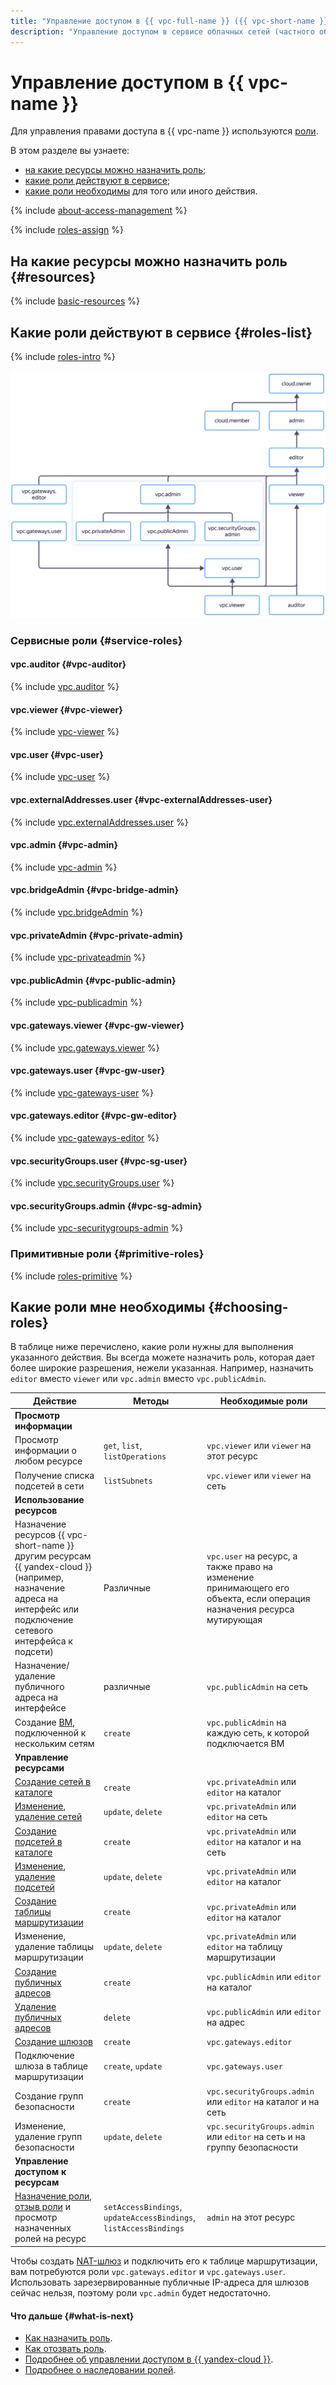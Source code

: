 ```yaml
---
title: "Управление доступом в {{ vpc-full-name }} ({{ vpc-short-name }})"
description: "Управление доступом в сервисе облачных сетей (частного облака), а также связи облачных ресурсов между собой и с интернетом — {{ vpc-full-name }} ({{ vpc-short-name }}). В разделе описано, на какие ресурсы можно назначить роль, какие роли действуют в сервисе, какие роли необходимы для того или иного действия."
---
```


# Управление доступом в {{ vpc-name }}

Для управления правами доступа в {{ vpc-name }} используются [роли](../../iam/concepts/access-control/roles.md).


В этом разделе вы узнаете:
* [на какие ресурсы можно назначить роль](#resources);
* [какие роли действуют в сервисе](#roles-list);
* [какие роли необходимы](#choosing-roles) для того или иного действия.

{% include [about-access-management](../../_includes/iam/about-access-management.md) %}

{% include [roles-assign](../../_includes/iam/roles-assign.md) %}

## На какие ресурсы можно назначить роль {#resources}

{% include [basic-resources](../../_includes/iam/basic-resources-for-access-control.md) %}

## Какие роли действуют в сервисе {#roles-list}

{% include [roles-intro](../../_includes/roles-intro.md) %}

![image](../../_assets/vpc/security/service-roles-hierarchy.svg)

### Сервисные роли {#service-roles}

#### vpc.auditor {#vpc-auditor}

{% include [vpc.auditor](../../_roles/vpc/auditor.md) %}

#### vpc.viewer {#vpc-viewer}

{% include [vpc-viewer](../../_roles/vpc/viewer.md) %}

#### vpc.user {#vpc-user}

{% include [vpc-user](../../_roles/vpc/user.md) %}

#### vpc.externalAddresses.user {#vpc-externalAddresses-user}

{% include [vpc.externalAddresses.user](../../_roles/vpc/externalAddresses/user.md) %}

#### vpc.admin {#vpc-admin}

{% include [vpc-admin](../../_roles/vpc/admin.md) %}

#### vpc.bridgeAdmin {#vpc-bridge-admin}

{% include [vpc.bridgeAdmin](../../_roles/vpc/bridgeAdmin.md) %}

#### vpc.privateAdmin {#vpc-private-admin}

{% include [vpc-privateadmin](../../_roles/vpc/privateAdmin.md) %}

#### vpc.publicAdmin {#vpc-public-admin}

{% include [vpc-publicadmin](../../_roles/vpc/publicAdmin.md) %}

#### vpc.gateways.viewer {#vpc-gw-viewer}

{% include [vpc.gateways.viewer](../../_roles/vpc/gateways/viewer.md) %}

#### vpc.gateways.user {#vpc-gw-user}

{% include [vpc-gateways-user](../../_roles/vpc/gateways/user.md) %}

#### vpc.gateways.editor {#vpc-gw-editor}

{% include [vpc-gateways-editor](../../_roles/vpc/gateways/editor.md) %}

#### vpc.securityGroups.user {#vpc-sg-user}

{% include [vpc.securityGroups.user](../../_roles/vpc/securityGroups/user.md) %}

#### vpc.securityGroups.admin {#vpc-sg-admin}

{% include [vpc-securitygroups-admin](../../_roles/vpc/securityGroups/admin.md) %}

### Примитивные роли {#primitive-roles}

{% include [roles-primitive](../../_includes/roles-primitive.md) %}

## Какие роли мне необходимы {#choosing-roles}

В таблице ниже перечислено, какие роли нужны для выполнения указанного действия. Вы всегда можете назначить роль, которая дает более широкие разрешения, нежели указанная. Например, назначить `editor` вместо `viewer` или `vpc.admin` вместо `vpc.publicAdmin`.

Действие | Методы | Необходимые роли
----- | ----- | -----
**Просмотр информации** | |
Просмотр информации о любом ресурсе | `get`, `list`, `listOperations` | `vpc.viewer` или `viewer` на этот ресурс
Получение списка подсетей в сети | `listSubnets` | `vpc.viewer` или `viewer` на сеть
**Использование ресурсов** | |
Назначение ресурсов {{ vpc-short-name }} другим ресурсам {{ yandex-cloud }} (например, назначение адреса на интерфейс или подключение сетевого интерфейса к подсети) | Различные | `vpc.user` на ресурс, а также право на изменение принимающего его объекта, если операция назначения ресурса мутирующая
Назначение/удаление публичного адреса на интерфейсе | различные | `vpc.publicAdmin` на сеть
Создание [ВМ](../../glossary/vm.md), подключенной к нескольким сетям | `create` | `vpc.publicAdmin` на каждую сеть, к которой подключается ВМ
**Управление ресурсами** | |
[Создание сетей в каталоге](../operations/network-create.md) | `create` | `vpc.privateAdmin` или `editor` на каталог
[Изменение](../operations/network-update.md), [удаление сетей](../operations/network-delete.md) | `update`, `delete` | `vpc.privateAdmin` или `editor` на сеть
[Создание подсетей в каталоге](../operations/subnet-create.md) | `create` | `vpc.privateAdmin` или `editor` на каталог и на сеть
[Изменение](../operations/subnet-update.md), [удаление подсетей](../operations/subnet-delete.md) | `update`, `delete` | `vpc.privateAdmin` или `editor` на каталог
[Создание таблицы маршрутизации](../operations/static-route-create.md) | `create` | `vpc.privateAdmin` или `editor` на каталог
Изменение, удаление таблицы маршрутизации | `update`, `delete` | `vpc.privateAdmin` или `editor` на таблицу маршрутизации
[Создание публичных адресов](../operations/get-static-ip.md) | `create` | `vpc.publicAdmin` или `editor` на каталог
[Удаление публичных адресов](../operations/address-delete.md) | `delete` | `vpc.publicAdmin` или `editor` на адрес
[Создание шлюзов](../operations/create-nat-gateway.md) | `create` | `vpc.gateways.editor`
Подключение шлюза в таблице маршрутизации | `create`, `update` |  `vpc.gateways.user`
Создание групп безопасности | `create` | `vpc.securityGroups.admin` или `editor` на каталог и на сеть
Изменение, удаление групп безопасности | `update`, `delete` | `vpc.securityGroups.admin` или `editor` на сеть и на группу безопасности
**Управление доступом к ресурсам** | |
[Назначение роли](../../iam/operations/roles/grant.md), [отзыв роли](../../iam/operations/roles/revoke.md) и просмотр назначенных ролей на ресурс | `setAccessBindings`, `updateAccessBindings`, `listAccessBindings` | `admin` на этот ресурс

Чтобы создать [NAT-шлюз](../concepts/gateways.md) и подключить его к таблице маршрутизации, вам потребуются роли `vpc.gateways.editor` и `vpc.gateways.user`. Использовать зарезервированные публичные IP-адреса для шлюзов сейчас нельзя, поэтому роли `vpc.admin` будет недостаточно.

#### Что дальше {#what-is-next}

* [Как назначить роль](../../iam/operations/roles/grant.md).
* [Как отозвать роль](../../iam/operations/roles/revoke.md).
* [Подробнее об управлении доступом в {{ yandex-cloud }}](../../iam/concepts/access-control/index.md).
* [Подробнее о наследовании ролей](../../resource-manager/concepts/resources-hierarchy.md#access-rights-inheritance).
